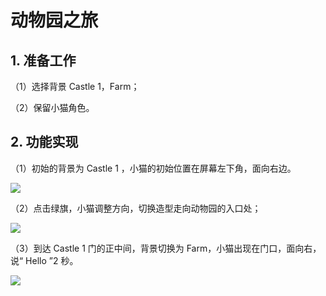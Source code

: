 
# 动物园之旅

## 1. 准备工作

（1）选择背景 Castle 1，Farm；

（2）保留小猫角色。

## 2. 功能实现

（1）初始的背景为 Castle 1 ，小猫的初始位置在屏幕左下角，面向右边。

![](https://img-blog.csdnimg.cn/2020121811013258.png)

（2）点击绿旗，小猫调整方向，切换造型走向动物园的入口处；

![](https://img-blog.csdnimg.cn/20201218110136862.png)

（3）到达 Castle 1 门的正中间，背景切换为 Farm，小猫出现在门口，面向右，说“ Hello ”2 秒。

![](https://img-blog.csdnimg.cn/20201218110141813.png)
